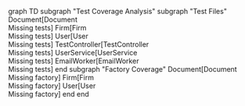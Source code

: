 graph TD
  subgraph "Test Coverage Analysis"
    subgraph "Test Files"
      Document[Document<br/>Missing tests]
      Firm[Firm<br/>Missing tests]
      User[User<br/>Missing tests]
      TestController[TestController<br/>Missing tests]
      UserService[UserService<br/>Missing tests]
      EmailWorker[EmailWorker<br/>Missing tests]
    end
    subgraph "Factory Coverage"
      Document[Document<br/>Missing factory]
      Firm[Firm<br/>Missing factory]
      User[User<br/>Missing factory]
    end
  end

